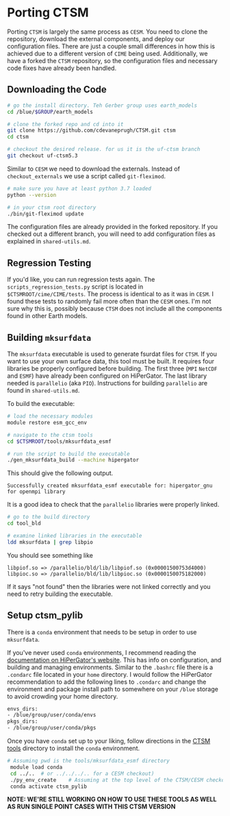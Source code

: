 # Porting CTSM<a name="ctsm_port"></a>

Porting `CTSM` is largely the same process as `CESM`. You need to clone the repository, download the external components, and deploy our configuration files. There are just a couple small differences in how this is achieved due to a different version of `CIME` being used. Additionally, we have a forked the `CTSM` repository, so the configuration files and necessary code fixes have already been handled.

## Downloading the Code

```bash
# go the install directory. Teh Gerber group uses earth_models
cd /blue/$GROUP/earth_models

# clone the forked repo and cd into it
git clone https://github.com/cdevaneprugh/CTSM.git ctsm
cd ctsm

# checkout the desired release. for us it is the uf-ctsm branch
git checkout uf-ctsm5.3
```

Similar to `CESM` we need to download the externals. Instead of `checkout_externals` we use a script called `git-fleximod`.

```bash
# make sure you have at least python 3.7 loaded
python --version

# in your ctsm root directory
./bin/git-fleximod update
```

The configuration files are already provided in the forked repository. If you checked out a different branch, you will need to add configuration files as explained in `shared-utils.md`.

## Regression Testing

If you'd like, you can run regression tests again. The `scripts_regression_tests.py` script is located in `$CTSMROOT/cime/CIME/tests`. The process is identical to as it was in `CESM`. I found these tests to randomly fail more often than the `CESM` ones. I'm not sure why this is, possibly because `CTSM` does not include all the components found in other Earth models.

## Building `mksurfdata`

The `mksurfdata` executable is used to generate fsurdat files for `CTSM`. If you want to use your own surface data, this tool must be built. It requires four libraries be properly configured before building. The first three (`MPI` `NetCDF` and `ESMF`) have already been configured on HiPerGator. The last library needed is `parallelio` (aka `PIO`). Instructions for building `parallelio` are found in `shared-utils.md`.

To build the executable:

```bash
# load the necessary modules
module restore esm_gcc_env

# navigate to the ctsm tools
cd $CTSMROOT/tools/mksurfdata_esmf

# run the script to build the executable
./gen_mksurfdata_build --machine hipergator
```
This should give the following output.

```
Successfully created mksurfdata_esmf executable for: hipergator_gnu for openmpi library
```

It is a good idea to check that the `parallelio` libraries were properly linked.
```bash
# go to the build directory
cd tool_bld

# examine linked libraries in the executable
ldd mksurfdata | grep libpio
```

You should see something like
```
libpiof.so => /parallelio/bld/lib/libpiof.so (0x00001500753d4000)
libpioc.so => /parallelio/bld/lib/libpioc.so (0x0000150075182000)
```

If it says "not found" then the libraries were not linked correctly and you need to retry building the executable.

## Setup ctsm_pylib

There is a `conda` environment that needs to be setup in order to use `mksurfdata`.

If you've never used `conda` environments, I recommend reading the [documentation on HiPerGator's website](https://help.rc.ufl.edu/doc/Conda). This has info on configuration, and building and managing environments. Similar to the `.bashrc` file there is a `.condarc` file located in your `home` directory. I would follow the HiPerGator recommendation to add the following lines to `.condarc` and change the environment and package install path to somewhere on your `/blue` storage to avoid crowding your home directory.

``` bash
envs_dirs:
- /blue/group/user/conda/envs
pkgs_dirs:
- /blue/group/user/conda/pkgs
```

Once you have `conda` set up to your liking, follow directions in the [CTSM tools](https://github.com/cdevaneprugh/CTSM/tree/master/tools/mksurfdata_esmf#running-for-a-single-submission) directory to install the `conda` environment.

```bash
# Assuming pwd is the tools/mksurfdata_esmf directory
 module load conda
 cd ../..  # or ../../../.. for a CESM checkout)
 ./py_env_create    # Assuming at the top level of the CTSM/CESM checkout
 conda activate ctsm_pylib
```

__NOTE: WE'RE STILL WORKING ON HOW TO USE THESE TOOLS AS WELL AS RUN SINGLE POINT CASES WITH THIS CTSM VERSION__
